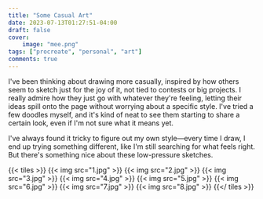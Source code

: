 ```yaml
---
title: "Some Casual Art"
date: 2023-07-13T01:27:51-04:00
draft: false
cover:
    image: "mee.png"
tags: ["procreate", "personal", "art"]
comments: true
---
```


I've been thinking about drawing more casually, inspired by how others seem to sketch just for the joy of it, not tied to contests or big projects. I really admire how they just go with whatever they're feeling, letting their ideas spill onto the page without worrying about a specific style. I've tried a few doodles myself, and it's kind of neat to see them starting to share a certain look, even if I'm not sure what it means yet.

I've always found it tricky to figure out my own style—every time I draw, I end up trying something different, like I'm still searching for what feels right. But there's something nice about these low-pressure sketches.

{{< tiles >}}
    {{< img src="1.jpg" >}}
    {{< img src="2.jpg" >}}
    {{< img src="3.jpg" >}}
    {{< img src="4.jpg" >}}
    {{< img src="5.jpg" >}}
    {{< img src="6.jpg" >}}
    {{< img src="7.jpg" >}}
    {{< img src="8.jpg" >}}
{{</ tiles >}}
